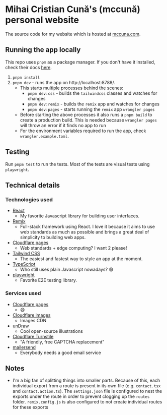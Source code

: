 # Mihai Cristian Cună's (mccună) personal website

The source code for my website which is hosted at [mccuna.com](https://mccuna.com).

## Running the app locally

This repo uses `pnpm` as a package manager. If you don't have it installed, check their docs [here](https://pnpm.io/installation).

1. `pnpm install`
2. `pnpm dev` - runs the app on http://localhost:8788/.
   - This starts multiple processes behind the scenes:
     - `pnpm dev:css` - builds the `tailwindcss` classes and watches for changes
     - `pnpm dev:remix` - builds the `remix` app and watches for changes
     - `pnpm dev:pages` - starts running the `remix` app `wrangler pages`
   - Before starting the above processes it also runs a `pnpm build` to create a production build. This is needed because `wrangler pages` will throw an error if it finds no app to run
   - For the environment variables required to run the app, check `wrangler.example.toml`.

## Testing

Run `pnpm test` to run the tests. Most of the tests are visual tests using `playwright`.

## Technical details

### Technologies used

- [React](https://reactjs.org/)
  - My favorite Javascript library for building user interfaces.
- [Remix](https://remix.run/)
  - Full-stack framework using React. I love it because it aims to use web standards as much as possible and brings a great deal of simplicity to building web apps.
- [Cloudflare pages](https://pages.cloudflare.com/)
  - Web standards + edge computing? I want 2 please!
- [Tailwind CSS](https://tailwindcss.com/)
  - The easiest and fastest way to style an app at the moment.
- [TypeScript](https://www.typescriptlang.org/)
  - Who still uses plain Javascript nowadays? 😅
- [playwright](https://playwright.dev/)
  - Favorite E2E testing library.

### Services used

- [Cloudflare pages](https://pages.cloudflare.com/)
  - 😄
- [Cloudflare images](https://www.cloudflare.com/products/cloudflare-images/)
  - Images CDN
- [unDraw](https://undraw.co/)
  - Cool open-source illustrations
- [Cloudflare Turnstile](https://www.cloudflare.com/products/turnstile/)
  - "A friendly, free CAPTCHA replacement"
- [mailersend](https://www.mailersend.com/)
  - Everybody needs a good email service

## Notes

- I'm a big fan of splitting things into smaller parts. Because of this, each individual export from a route is present in its own file (e.g. `contact.tsx` and `contact.action.ts`). The `settings.json` file is configured to nest the exports under the route in order to prevent clogging up the `routes` folder. `remix.config.js` is also configured to not create individual routes for these exports
